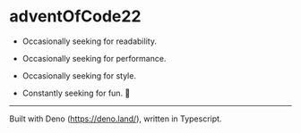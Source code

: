 # adventOfCode22

- Occasionally seeking for readability.

- Occasionally seeking for performance.

- Occasionally seeking for style.

- Constantly seeking for fun. 🎄

----

Built with Deno (https://deno.land/), written in Typescript.
